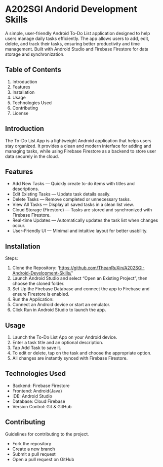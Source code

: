 # A202SGI Andorid Development Skills
A simple, user-friendly Android To-Do List application designed to help users manage daily tasks efficiently. The app allows users to add, edit, delete, and track their tasks, ensuring better productivity and time management. Built with Android Studio and Firebase Firestore for data storage and synchronization.

## Table of Contents
1. Introduction
2. Features
3. Installation
4. Usage
5. Technologies Used
6. Contributing
7. License

## Introduction
The To-Do List App is a lightweight Android application that helps users stay organized.
It provides a clean and modern interface for adding and managing tasks, while using Firebase Firestore as a backend to store user data securely in the cloud.

## Features
- Add New Tasks — Quickly create to-do items with titles and descriptions.
- Edit Existing Tasks — Update task details easily.
- Delete Tasks — Remove completed or unnecessary tasks.
- View All Tasks — Display all saved tasks in a clean list view.
- Cloud Storage (Firestore) — Tasks are stored and synchronized with Firebase Firestore.
- Real-time Updates — Automatically updates the task list when changes occur.
- User-Friendly UI — Minimal and intuitive layout for better usability.

## Installation
Steps:
1. Clone the Repository: 'https://github.com/TheanRuXin/A202SGI-Android-Development-Skills/'
2. Launch Android Studio and select “Open an Existing Project”, then choose the cloned folder.
3. Set Up the Firebase Database and connect the app to Firebase and ensure Firestore is enabled.
4. Run the Application: 
  1. Connect an Android device or start an emulator.
  2. Click Run in Android Studio to launch the app.

## Usage
1. Launch the To-Do List App on your Android device.
2. Enter a task title and an optional description.
3. Tap Add Task to save it.
4. To edit or delete, tap on the task and choose the appropriate option.
5. All changes are instantly synced with Firebase Firestore.
   
## Technologies Used
- Backend: Firebase Firestore
- Frontend: Android(Java)
- IDE: Android Studio
- Database: Cloud Firebase
- Version Control: Git & GitHub 

## Contributing
Guidelines for contributing to the project.
- Fork the repository
- Create a new branch
- Submit a pull request
- Open a pull request on GitHub
